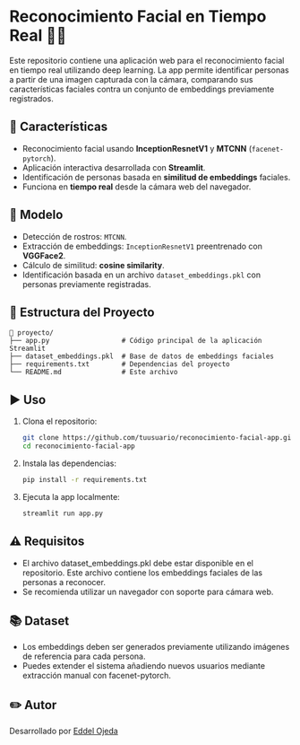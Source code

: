 # Reconocimiento Facial en Tiempo Real 🧠📸

Este repositorio contiene una aplicación web para el reconocimiento facial en tiempo real utilizando deep learning. La app permite identificar personas a partir de una imagen capturada con la cámara, comparando sus características faciales contra un conjunto de embeddings previamente registrados.

## 🚀 Características

- Reconocimiento facial usando **InceptionResnetV1** y **MTCNN** (`facenet-pytorch`).
- Aplicación interactiva desarrollada con **Streamlit**.
- Identificación de personas basada en **similitud de embeddings** faciales.
- Funciona en **tiempo real** desde la cámara web del navegador.

## 🧠 Modelo

- Detección de rostros: `MTCNN`.
- Extracción de embeddings: `InceptionResnetV1` preentrenado con **VGGFace2**.
- Cálculo de similitud: **cosine similarity**.
- Identificación basada en un archivo `dataset_embeddings.pkl` con personas previamente registradas.

## 📂 Estructura del Proyecto

```
📁 proyecto/
├── app.py                  # Código principal de la aplicación Streamlit
├── dataset_embeddings.pkl  # Base de datos de embeddings faciales
├── requirements.txt        # Dependencias del proyecto
└── README.md               # Este archivo
```

## ▶️ Uso

1. Clona el repositorio:
   ```bash
   git clone https://github.com/tuusuario/reconocimiento-facial-app.git
   cd reconocimiento-facial-app
   ```

2. Instala las dependencias:

   ```bash
   pip install -r requirements.txt
   ```
   
3. Ejecuta la app localmente:

   ```bash
   streamlit run app.py
   ```

## ⚠️ Requisitos

- El archivo dataset_embeddings.pkl debe estar disponible en el repositorio. Este archivo contiene los embeddings faciales de las personas a reconocer.
- Se recomienda utilizar un navegador con soporte para cámara web.

## 📚 Dataset

- Los embeddings deben ser generados previamente utilizando imágenes de referencia para cada persona.
- Puedes extender el sistema añadiendo nuevos usuarios mediante extracción manual con facenet-pytorch.

## ✏️ Autor
Desarrollado por [Eddel Ojeda](https://github.com/eddelojeda)